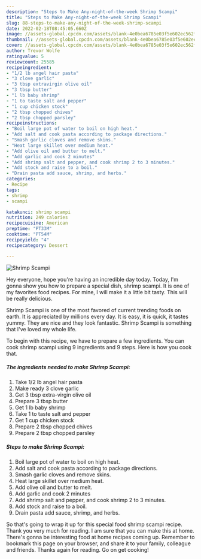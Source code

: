 ```yaml
---
description: "Steps to Make Any-night-of-the-week Shrimp Scampi"
title: "Steps to Make Any-night-of-the-week Shrimp Scampi"
slug: 88-steps-to-make-any-night-of-the-week-shrimp-scampi
date: 2022-02-18T08:45:05.660Z
image: //assets-global.cpcdn.com/assets/blank-4e0bea6785e03f5e602ec562f230caae08da540cada707380b4fe1bbebba43da.png
thumbnail: //assets-global.cpcdn.com/assets/blank-4e0bea6785e03f5e602ec562f230caae08da540cada707380b4fe1bbebba43da.png
cover: //assets-global.cpcdn.com/assets/blank-4e0bea6785e03f5e602ec562f230caae08da540cada707380b4fe1bbebba43da.png
author: Trevor Wolfe
ratingvalue: 5
reviewcount: 25585
recipeingredient:
- "1/2 lb angel hair pasta"
- "3 clove garlic"
- "3 tbsp extravirgin olive oil"
- "3 tbsp butter"
- "1 lb baby shrimp"
- "1 to taste salt and pepper"
- "1 cup chicken stock"
- "2 tbsp chopped chives"
- "2 tbsp chopped parsley"
recipeinstructions:
- "Boil large pot of water to boil on high heat."
- "Add salt and cook pasta according to package directions."
- "Smash garlic cloves and remove skins."
- "Heat large skillet over medium heat."
- "Add olive oil and butter to melt."
- "Add garlic and cook 2 minutes"
- "Add shrimp salt and pepper, and cook shrimp 2 to 3 minutes."
- "Add stock and raise to a boil."
- "Drain pasta add sauce, shrimp, and herbs."
categories:
- Recipe
tags:
- shrimp
- scampi

katakunci: shrimp scampi 
nutrition: 249 calories
recipecuisine: American
preptime: "PT33M"
cooktime: "PT54M"
recipeyield: "4"
recipecategory: Dessert

---
```



![Shrimp Scampi](//assets-global.cpcdn.com/assets/blank-4e0bea6785e03f5e602ec562f230caae08da540cada707380b4fe1bbebba43da.png)

Hey everyone, hope you're having an incredible day today. Today, I'm gonna show you how to prepare a special dish, shrimp scampi. It is one of my favorites food recipes. For mine, I will make it a little bit tasty. This will be really delicious.

Shrimp Scampi is one of the most favored of current trending foods on earth. It is appreciated by millions every day. It is easy, it is quick, it tastes yummy. They are nice and they look fantastic. Shrimp Scampi is something that I've loved my whole life.




To begin with this recipe, we have to prepare a few ingredients. You can cook shrimp scampi using 9 ingredients and 9 steps. Here is how you cook that.

<!--inarticleads1-->

##### The ingredients needed to make Shrimp Scampi:

1. Take 1/2 lb angel hair pasta
1. Make ready 3 clove garlic
1. Get 3 tbsp extra-virgin olive oil
1. Prepare 3 tbsp butter
1. Get 1 lb baby shrimp
1. Take 1 to taste salt and pepper
1. Get 1 cup chicken stock
1. Prepare 2 tbsp chopped chives
1. Prepare 2 tbsp chopped parsley




<!--inarticleads2-->

##### Steps to make Shrimp Scampi:

1. Boil large pot of water to boil on high heat.
1. Add salt and cook pasta according to package directions.
1. Smash garlic cloves and remove skins.
1. Heat large skillet over medium heat.
1. Add olive oil and butter to melt.
1. Add garlic and cook 2 minutes
1. Add shrimp salt and pepper, and cook shrimp 2 to 3 minutes.
1. Add stock and raise to a boil.
1. Drain pasta add sauce, shrimp, and herbs.




So that's going to wrap it up for this special food shrimp scampi recipe. Thank you very much for reading. I am sure that you can make this at home. There's gonna be interesting food at home recipes coming up. Remember to bookmark this page on your browser, and share it to your family, colleague and friends. Thanks again for reading. Go on get cooking!
